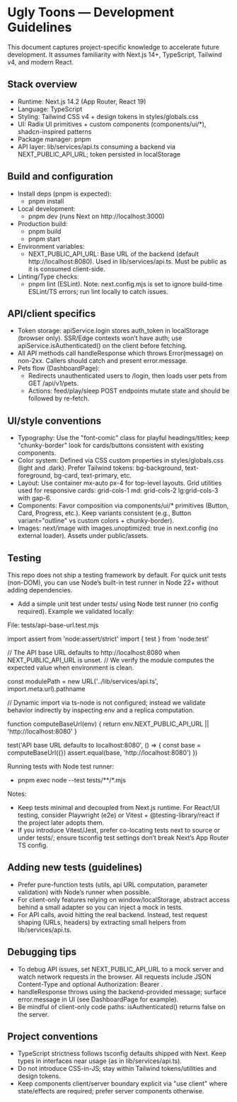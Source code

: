 # Ugly Toons — Development Guidelines

This document captures project-specific knowledge to accelerate future development. It assumes familiarity with Next.js
14+, TypeScript, Tailwind v4, and modern React.

## Stack overview

- Runtime: Next.js 14.2 (App Router, React 19)
- Language: TypeScript
- Styling: Tailwind CSS v4 + design tokens in styles/globals.css
- UI: Radix UI primitives + custom components (components/ui/*), shadcn-inspired patterns
- Package manager: pnpm
- API layer: lib/services/api.ts consuming a backend via NEXT_PUBLIC_API_URL; token persisted in localStorage

## Build and configuration

- Install deps (pnpm is expected):
    - pnpm install
- Local development:
    - pnpm dev (runs Next on http://localhost:3000)
- Production build:
    - pnpm build
    - pnpm start
- Environment variables:
    - NEXT_PUBLIC_API_URL: Base URL of the backend (default http://localhost:8080). Used in lib/services/api.ts. Must be
      public as it is consumed client-side.
- Linting/Type checks:
    - pnpm lint (ESLint). Note: next.config.mjs is set to ignore build-time ESLint/TS errors; run lint locally to catch
      issues.

## API/client specifics

- Token storage: apiService.login stores auth_token in localStorage (browser only). SSR/Edge contexts won’t have auth;
  use apiService.isAuthenticated() on the client before fetching.
- All API methods call handleResponse which throws Error(message) on non-2xx. Callers should catch and present
  error.message.
- Pets flow (DashboardPage):
    - Redirects unauthenticated users to /login, then loads user pets from GET /api/v1/pets.
    - Actions: feed/play/sleep POST endpoints mutate state and should be followed by re-fetch.

## UI/style conventions

- Typography: Use the "font-comic" class for playful headings/titles; keep "chunky-border" look for cards/buttons
  consistent with existing components.
- Color system: Defined via CSS custom properties in styles/globals.css (light and .dark). Prefer Tailwind tokens:
  bg-background, text-foreground, bg-card, text-primary, etc.
- Layout: Use container mx-auto px-4 for top-level layouts. Grid utilities used for responsive cards: grid-cols-1 md:
  grid-cols-2 lg:grid-cols-3 with gap-6.
- Components: Favor composition via components/ui/* primitives (Button, Card, Progress, etc.). Keep variants
  consistent (e.g., Button variant="outline" vs custom colors + chunky-border).
- Images: next/image with images.unoptimized: true in next.config (no external loader). Assets under public/assets.

## Testing

This repo does not ship a testing framework by default. For quick unit tests (non-DOM), you can use Node’s built-in test
runner in Node 22+ without adding dependencies.

- Add a simple unit test under tests/ using Node test runner (no config required). Example we validated locally:

File: tests/api-base-url.test.mjs

import assert from 'node:assert/strict'
import { test } from 'node:test'

// The API base URL defaults to http://localhost:8080 when NEXT_PUBLIC_API_URL is unset.
// We verify the module computes the expected value when environment is clean.

const modulePath = new URL('../lib/services/api.ts', import.meta.url).pathname

// Dynamic import via ts-node is not configured; instead we validate behavior indirectly by inspecting env and a replica
computation.

function computeBaseUrl(env) {
return env.NEXT_PUBLIC_API_URL || 'http://localhost:8080'
}

test('API base URL defaults to localhost:8080', () => {
const base = computeBaseUrl({})
assert.equal(base, 'http://localhost:8080')
})

Running tests with Node test runner:

- pnpm exec node --test tests/**/*.mjs

Notes:

- Keep tests minimal and decoupled from Next.js runtime. For React/UI testing, consider Playwright (e2e) or Vitest +
  @testing-library/react if the project later adopts them.
- If you introduce Vitest/Jest, prefer co-locating tests next to source or under tests/; ensure tsconfig test settings
  don’t break Next’s App Router TS config.

## Adding new tests (guidelines)

- Prefer pure-function tests (utils, api URL computation, parameter validation) with Node’s runner when possible.
- For client-only features relying on window/localStorage, abstract access behind a small adapter so you can inject a
  mock in tests.
- For API calls, avoid hitting the real backend. Instead, test request shaping (URLs, headers) by extracting small
  helpers from lib/services/api.ts.

## Debugging tips

- To debug API issues, set NEXT_PUBLIC_API_URL to a mock server and watch network requests in the browser. All requests
  include JSON Content-Type and optional Authorization: Bearer <token>.
- handleResponse throws using the backend-provided message; surface error.message in UI (see DashboardPage for example).
- Be mindful of client-only code paths: isAuthenticated() returns false on the server.

## Project conventions

- TypeScript strictness follows tsconfig defaults shipped with Next. Keep types in interfaces near usage (as in
  lib/services/api.ts).
- Do not introduce CSS-in-JS; stay within Tailwind tokens/utilities and design tokens.
- Keep components client/server boundary explicit via "use client" where state/effects are required; prefer server
  components otherwise.

